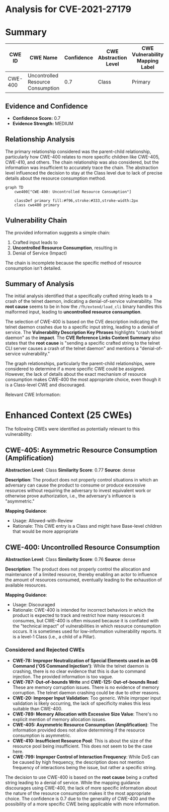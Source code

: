 # Analysis for CVE-2021-27179

# Summary
| CWE ID | CWE Name | Confidence | CWE Abstraction Level | CWE Vulnerability Mapping Label | CWE-Vulnerability Mapping Notes |
|---|---|---|---|---|---|
| CWE-400 | Uncontrolled Resource Consumption | 0.7 | Class | Primary | Discouraged |

## Evidence and Confidence

*   **Confidence Score:** 0.7
*   **Evidence Strength:** MEDIUM

## Relationship Analysis
The primary relationship considered was the parent-child relationship, particularly how CWE-400 relates to more specific children like CWE-405, CWE-410, and others. The chain relationship was also considered, but the information was insufficient to accurately trace the chain. The abstraction level influenced the decision to stay at the Class level due to lack of precise details about the resource consumption method.

```mermaid
graph TD
    cwe400["CWE-400: Uncontrolled Resource Consumption"]
    
    classDef primary fill:#f96,stroke:#333,stroke-width:2px
    class cwe400 primary
```

## Vulnerability Chain
The provided information suggests a simple chain:
1.  Crafted input leads to
2.  **Uncontrolled Resource Consumption**, resulting in
3.  Denial of Service (Impact)

The chain is incomplete because the specific method of resource consumption isn't detailed.

## Summary of Analysis
The initial analysis identified that a specifically crafted string leads to a crash of the telnet daemon, indicating a denial-of-service vulnerability. The **root cause** seems to be in how the `/fh/extend/load_cli` binary handles this malformed input, leading to **uncontrolled resource consumption**.

The selection of CWE-400 is based on the CVE description indicating the telnet daemon crashes due to a specific input string, leading to a denial of service. The **Vulnerability Description Key Phrases** highlights "crash telnet daemon" as the **impact**. The **CVE Reference Links Content Summary** also states that the **root cause** is "sending a specific crafted string to the telnet CLI server causes a crash of the telnet daemon" and mentions a "denial-of-service vulnerability."

The graph relationships, particularly the parent-child relationships, were considered to determine if a more specific CWE could be assigned. However, the lack of details about the exact mechanism of resource consumption makes CWE-400 the most appropriate choice, even though it is a Class-level CWE and discouraged.

Relevant CWE Information:

# Enhanced Context (25 CWEs)
The following CWEs were identified as potentially relevant to this vulnerability:

## CWE-405: Asymmetric Resource Consumption (Amplification)
**Abstraction Level**: Class
**Similarity Score**: 0.77
**Source**: dense

**Description**:
The product does not properly control situations in which an adversary can cause the product to consume or produce excessive resources without requiring the adversary to invest equivalent work or otherwise prove authorization, i.e., the adversary's influence is "asymmetric."

**Mapping Guidance**:
- Usage: Allowed-with-Review
- Rationale: This CWE entry is a Class and might have Base-level children that would be more appropriate

## CWE-400: Uncontrolled Resource Consumption
**Abstraction Level**: Class
**Similarity Score**: 0.76
**Source**: dense

**Description**:
The product does not properly control the allocation and maintenance of a limited resource, thereby enabling an actor to influence the amount of resources consumed, eventually leading to the exhaustion of available resources.

**Mapping Guidance**:
- Usage: Discouraged
- Rationale: CWE-400 is intended for incorrect behaviors in which the product is expected to track and restrict how many resources it consumes, but CWE-400 is often misused because it is conflated with the "technical impact" of vulnerabilities in which resource consumption occurs. It is sometimes used for low-information vulnerability reports. It is a level-1 Class (i.e., a child of a Pillar).

### Considered and Rejected CWEs

*   **CWE-78: Improper Neutralization of Special Elements used in an OS Command ('OS Command Injection')**: While the telnet daemon is crashing, there is no clear evidence that this is due to command injection. The provided information is too vague.
*   **CWE-787: Out-of-bounds Write** and **CWE-125: Out-of-bounds Read**: These are memory corruption issues. There is no evidence of memory corruption. The telnet daemon crashing could be due to other reasons.
*   **CWE-20: Improper Input Validation**: Too generic. While improper input validation is likely occurring, the lack of specificity makes this less suitable than CWE-400.
*   **CWE-789: Memory Allocation with Excessive Size Value**: There's no explicit mention of memory allocation issues.
*   **CWE-405: Asymmetric Resource Consumption (Amplification)**: The information provided does not allow determining if the resource consumption is asymmetric.
*   **CWE-410: Insufficient Resource Pool**: This is about the size of the resource pool being insufficient. This does not seem to be the case here.
*   **CWE-799: Improper Control of Interaction Frequency**: While DoS can be caused by high frequency, the description does not mention frequency of interactions being the issue, but rather a specific string.

The decision to use CWE-400 is based on the **root cause** being a crafted string leading to a denial of service. While the mapping guidance discourages using CWE-400, the lack of more specific information about the nature of the resource consumption makes it the most appropriate choice. The confidence is 0.7 due to the generality of CWE-400 and the possibility of a more specific CWE being applicable with more information.
